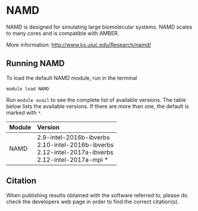 # NAMD
NAMD is designed for simulating large biomolecular systems. NAMD scales to many cores and is compatible with AMBER.

More information: http://www.ks.uiuc.edu/Research/namd/

## Running NAMD

To load the default NAMD module, run in the terminal

    module load NAMD

Run `module avail` to see the complete list of available versions. The table below lists the
available versions. If there are more than one, the default is marked with `*`.

| Module     | Version     |
| :------------- | :------------- |
| NAMD |2.9-intel-2016b-ibverbs <br>2.10-intel-2016b-ibverbs <br>2.12-intel-2017a-ibverbs <br>2.12-intel-2017a-mpi * <br>|

## Citation

When publishing results obtained with the software referred to, please do check the developers web page in order to find the correct citation(s).
